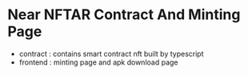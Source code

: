 # Near NFTAR Contract And Minting Page
- contract : contains smart contract nft built by typescript
- frontend : minting page and apk download page